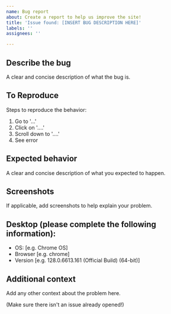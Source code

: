 ```yaml
---
name: Bug report
about: Create a report to help us improve the site!
title: 'Issue found: [INSERT BUG DESCRIPTION HERE]'
labels: ''
assignees: ''

---
```


## **Describe the bug**
A clear and concise description of what the bug is.

## **To Reproduce**
Steps to reproduce the behavior:
1. Go to '...'
2. Click on '....'
3. Scroll down to '....'
4. See error

## **Expected behavior**
A clear and concise description of what you expected to happen.

## **Screenshots**
If applicable, add screenshots to help explain your problem.

## **Desktop (please complete the following information):**
 - OS: [e.g. Chrome OS]
 - Browser [e.g. chrome]
 - Version [e.g. 128.0.6613.161 (Official Build) (64-bit)]

## **Additional context**
Add any other context about the problem here.

(Make sure there isn't an issue already opened!)
